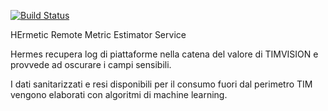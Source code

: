 [![Build Status](https://travis-ci.org/axamon/hermes.svg?branch=master)](https://travis-ci.org/axamon/hermes)

HErmetic Remote Metric Estimator Service


Hermes recupera log di piattaforme nella catena del valore di TIMVISION e provvede ad oscurare i campi sensibili.

I dati sanitarizzati e resi disponibili per il consumo fuori dal perimetro TIM vengono elaborati con algoritmi di machine learning.